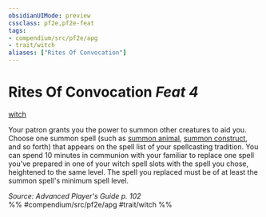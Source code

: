 ```yaml
---
obsidianUIMode: preview
cssclass: pf2e,pf2e-feat
tags:
- compendium/src/pf2e/apg
- trait/witch
aliases: ["Rites Of Convocation"]
---
```

# Rites Of Convocation  *Feat 4*  
[witch](Reference/Rules/Traits/witch-apg.md "Witch Class Trait")  


Your patron grants you the power to summon other creatures to aid you. Choose one summon spell (such as [summon animal](summon-animal.md), [summon construct](summon-construct.md), and so forth) that appears on the spell list of your spellcasting tradition. You can spend 10 minutes in communion with your familiar to replace one spell you've prepared in one of your witch spell slots with the spell you chose, heightened to the same level. The spell you replaced must be of at least the summon spell's minimum spell level.

*Source: Advanced Player's Guide p. 102*  
%% #compendium/src/pf2e/apg #trait/witch %%